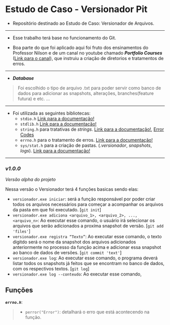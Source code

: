 # Estudo de Caso - Versionador Pit

* Repositório destinado ao Estudo de Caso: Versionador de Arquivos.

---
* Esse trabalho terá base no funcionamento do Git.

* Boa parte do que foi aplicado aqui foi fruto dos ensinamentos do Professor Nilson e de um canal no youtube chamado ***Portfolio Courses*** ([Link para o canal](https://www.youtube.com/@PortfolioCourses)), que instruiu a criação de diretorios e tratamentos de erros.

---
* ***Database***
> Foi escolhido o tipo de arquivo .txt para poder servir como banco de dados para adicionar as snapshots, alterações, branches(feature futura) e etc. ...
---

* Foi utilizada as seguintes bibliotecas:
  * `stdio.h` [Link para a documentação!]()
  * `stdlib.h` [Link para a documentação!]()
  * `string.h` para tratativas de *strings*. [Link para a documentação!](), [Error Codes](https://www.gnu.org/software/libc/manual/html_node/Error-Codes.html)
  * `errno.h` para o tratamento de erros. [Link para a documentação!]()
  * `sys/stat.h` para a criação de pastas. (*.versionador*, *snapshots*, *logs*). [Link para a documentação!](https://pubs.opengroup.org/onlinepubs/7908799/xsh/sysstat.h.html)

---
### ***v1.0.0***

*Versão alpha do projeto*

Nessa versão o Versionador terá 4 funções basicas sendo elas:

* `versionador.exe iniciar`: será a função responsável por poder criar todos os arquivos necessários para começar a acompanhar os arquivos da pasta em que foi executado. [`git init`]
* `versionador.exe adiciona <arquivo_1>, <arquivo_2>, ..., <arquivo_n>`: Ao executar esse comando, o usuário irá selecionar os arquivos que serão adicionados a proxíma snapshot de versão. [`git add 'files'`]
* `versionador.exe registra “Texto”`: Ao executar esse comando, o texto digitdo será o nome da snapshot dos arquivos adicionados anteriormente no processo da função acima e adicionar essa snapshot ao banco de dados de versões. [`git commit 'text'`]
* `versionador.exe log`: Ao executar esse comando, o programa deverá listar todos os snapshots já feitos que se encontram no banco de dados, com os respectivos textos. [`git log`]
* `versionador.exe log --conteudo`: Ao executar esse comando,


## Funções

***`errno.h`***:
> * `perror("Error")`: detalhará o erro que está acontecendo na função.
